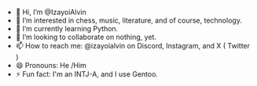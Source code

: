 - 👋 Hi, I’m @IzayoiAlvin
- 👀 I’m interested in chess, music, literature, and of course, technology.
- 🌱 I’m currently learning Python.
- 💞️ I’m looking to collaborate on nothing, yet.
- 📫 How to reach me: @izayoialvin on Discord, Instagram, and X ( Twitter )
- 😄 Pronouns: He /Him
- ⚡ Fun fact: I'm an INTJ-A, and I use Gentoo.

<!---
IzayoiAlvin/IzayoiAlvin is a ✨ special ✨ repository because its `README.md` (this file) appears on your GitHub profile.
You can click the Preview link to take a look at your changes.
--->
